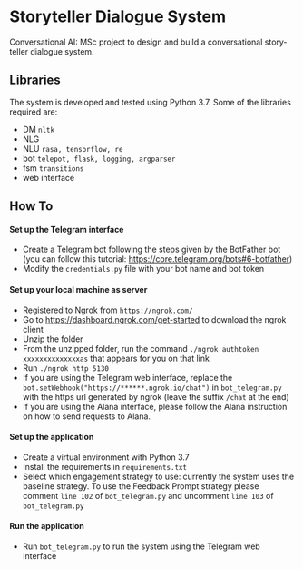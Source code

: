# Storyteller Dialogue System

Conversational AI: MSc project to design and build a conversational story-teller dialogue system.

## Libraries
The system is developed and tested using Python 3.7. Some of the libraries required are:
- DM `nltk`
- NLG
- NLU `rasa, tensorflow, re`
- bot `telepot, flask, logging, argparser`
- fsm `transitions`
- web interface

## How To

#### Set up the Telegram interface
- Create a Telegram bot following the steps given by the BotFather bot (you can follow this tutorial: https://core.telegram.org/bots#6-botfather) 
- Modify the `credentials.py` file with your bot name and bot token
#### Set up your local machine as server
- Registered to Ngrok from `https://ngrok.com/`
- Go to https://dashboard.ngrok.com/get-started to download the ngrok client
- Unzip the folder
- From the unzipped folder, run the command `./ngrok authtoken xxxxxxxxxxxxxxas` that appears for you on that link
- Run `./ngrok http 5130`
- If you are using the Telegram web interface, replace the `bot.setWebhook("https://******.ngrok.io/chat")` in `bot_telegram.py` with the https url generated by ngrok (leave the suffix `/chat` at the end)
- If you are using the Alana interface, please follow the Alana instruction on how to send requests to Alana.
#### Set up the application
- Create a virtual environment with Python 3.7
- Install the requirements in `requirements.txt`
- Select which engagement strategy to use: currently the system uses the baseline strategy. To use the Feedback Prompt strategy please comment `line 102` of `bot_telegram.py` and uncomment `line 103` of `bot_telegram.py`
#### Run the application
- Run `bot_telegram.py` to run the system using the Telegram web interface
